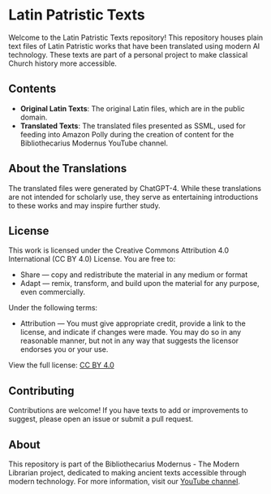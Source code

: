 # Latin Patristic Texts

Welcome to the Latin Patristic Texts repository! This repository houses plain text files of Latin Patristic works that have been translated using modern AI technology. These texts are part of a personal project to make classical Church history more accessible.

## Contents

- **Original Latin Texts**: The original Latin files, which are in the public domain.
- **Translated Texts**: The translated files presented as SSML, used for feeding into Amazon Polly during the creation of content for the Bibliothecarius Modernus YouTube channel.

## About the Translations

The translated files were generated by ChatGPT-4. While these translations are not intended for scholarly use, they serve as entertaining introductions to these works and may inspire further study.

## License

This work is licensed under the Creative Commons Attribution 4.0 International (CC BY 4.0) License. You are free to:

- Share — copy and redistribute the material in any medium or format
- Adapt — remix, transform, and build upon the material for any purpose, even commercially.

Under the following terms:

- Attribution — You must give appropriate credit, provide a link to the license, and indicate if changes were made. You may do so in any reasonable manner, but not in any way that suggests the licensor endorses you or your use.

View the full license: [CC BY 4.0](https://creativecommons.org/licenses/by/4.0/)

## Contributing

Contributions are welcome! If you have texts to add or improvements to suggest, please open an issue or submit a pull request.

## About

This repository is part of the Bibliothecarius Modernus - The Modern Librarian project, dedicated to making ancient texts accessible through modern technology. For more information, visit our [YouTube channel](https://www.youtube.com/channel/UC5hvJMbDPhlh2ldZPe_CgOg).
